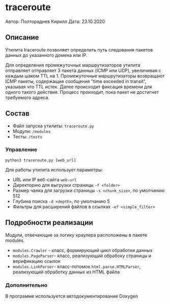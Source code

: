# traceroute

Автор: Полтораднев Кирилл
Дата: 23.10.2020

## Описание
Утилита traceroute позволяет определить путь следования пакетов данных до указанного домена или IP.

Для определения промежуточных маршрутизаторов утилита отправляет отправляет 3 пакета данных (ICMP или UDP), увеличивая с каждым шаком TTL на 1. Промежуточные маршрутизаторы возвращают ICMP пакеты, содержащие сообщения "time exceeded in transit", указывая что TTL истек. Далее происходит фиксация времени для одного такого действия. Процесс проиходит, пока пакет не достигнет требуемого адреса.

## Состав
* Файл запуска утилиты: `traceroute.py`
* Модули: `/modules`
* Тесты: `/tests`

### Управление
`python3 traceroute.py [web_url]`

Для работы утилита использует параметры:

* URL или IP  веб-сайта `web-url`
* Директорию для выгрузки страницы `-f <folder>`
* Размер чанка для загрузки страницы `-s <chunk_size>`, по умолчанию 512
* Глубина поиска `-d <depth>`, по умолчанию 5
* Фильтры для расширений файлов в ссылках `-ef <simple_filter>`

## Подробности реализации
Модули, отвечающие за логику краулера расположены в пакете modules. 
* `modules.Crawler` - класс, формирующий цикл обработки данных
* `modules.PageParser`- класс, реализующий обрабоку страницы и верификацию ссылок
* `modules.LinkParser`- класс-потомок `html.parse.HTMLParser`, реализующий обработку данных из HTML файла

### Дополнительно
В программе используется автодокументирование Doxygen
